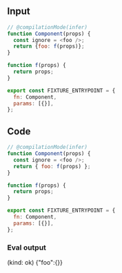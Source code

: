 
## Input

```javascript
// @compilationMode(infer)
function Component(props) {
  const ignore = <foo />;
  return {foo: f(props)};
}

function f(props) {
  return props;
}

export const FIXTURE_ENTRYPOINT = {
  fn: Component,
  params: [{}],
};

```

## Code

```javascript
// @compilationMode(infer)
function Component(props) {
  const ignore = <foo />;
  return { foo: f(props) };
}

function f(props) {
  return props;
}

export const FIXTURE_ENTRYPOINT = {
  fn: Component,
  params: [{}],
};

```
      
### Eval output
(kind: ok) {"foo":{}}